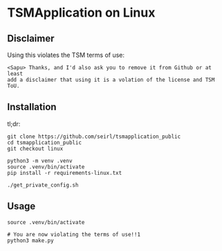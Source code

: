 # TSMApplication on Linux

## Disclaimer

Using this violates the TSM terms of use:

    <Sapu> Thanks, and I'd also ask you to remove it from Github or at least
    add a disclaimer that using it is a volation of the license and TSM ToU.

## Installation

tl;dr:

    git clone https://github.com/seirl/tsmapplication_public
    cd tsmapplication_public
    git checkout linux

    python3 -m venv .venv
    source .venv/bin/activate
    pip install -r requirements-linux.txt

    ./get_private_config.sh

## Usage

    source .venv/bin/activate

    # You are now violating the terms of use!!1
    python3 make.py
